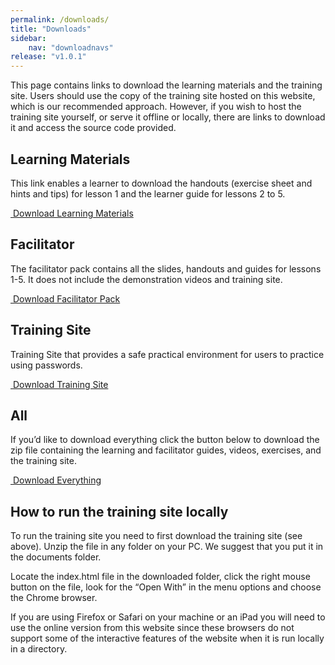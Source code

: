 ```yaml
---
permalink: /downloads/
title: "Downloads"
sidebar:
    nav: "downloadnavs"
release: "v1.0.1"
---
```


This page contains links to download the learning materials and the training site. Users should use the copy of the training site hosted on this website, which is our recommended approach. However, if you wish to host the training site yourself, or serve it offline or locally, there are links to download it and access the source code provided.


## Learning Materials
This link enables a learner to download the handouts (exercise sheet and hints and tips) for lesson 1 and the learner guide for lessons 2 to 5. 

<a href="https://github.com/UoS-SCCS/PUPS/releases/download/{{ page.release }}/PracticeUsingPasswords-LearningMaterials.zip" class="btn btn--primary"><i class="fas fa-download"></i>&nbsp;Download Learning Materials</a>

## Facilitator
The facilitator pack contains all the slides, handouts and guides for lessons 1-5. It does not include the demonstration videos and training site. 

<a href="https://github.com/UoS-SCCS/PUPS/releases/download/{{ page.release }}/PracticeUsingPasswords-FacilitatorPack.zip" class="btn btn--primary"><i class="fas fa-download"></i>&nbsp;Download Facilitator Pack</a>


## Training Site
Training Site that provides a safe practical environment for users to practice using passwords.

<a href="https://github.com/UoS-SCCS/PUPS/releases/download/{{ page.release }}/PracticeUsingPasswords-TrainingSite.zip" class="btn btn--primary"><i class="fas fa-download"></i>&nbsp;Download Training Site</a>

## All
If you’d like to download everything click the button below to download the zip file containing the learning and facilitator guides, videos, exercises, and the training site.

<a href="https://github.com/UoS-SCCS/PUPS/releases/download/{{ page.release }}/PratciceUsingPasswords-AllMaterials.zip" class="btn btn--primary"><i class="fas fa-download"></i>&nbsp;Download Everything</a>

## How to run the training site locally
To run the training site you need to first download the training site (see above). Unzip the file in any folder on your PC. We suggest that you put it in the documents folder.

Locate the index.html file in the downloaded folder, click the right mouse button on the file, look for the “Open With” in the menu options and choose the Chrome browser.

If you are using Firefox or Safari on your machine or an iPad you will need to use the online version from this website since these browsers do not support some of the interactive features of the website when it is run locally in a directory.